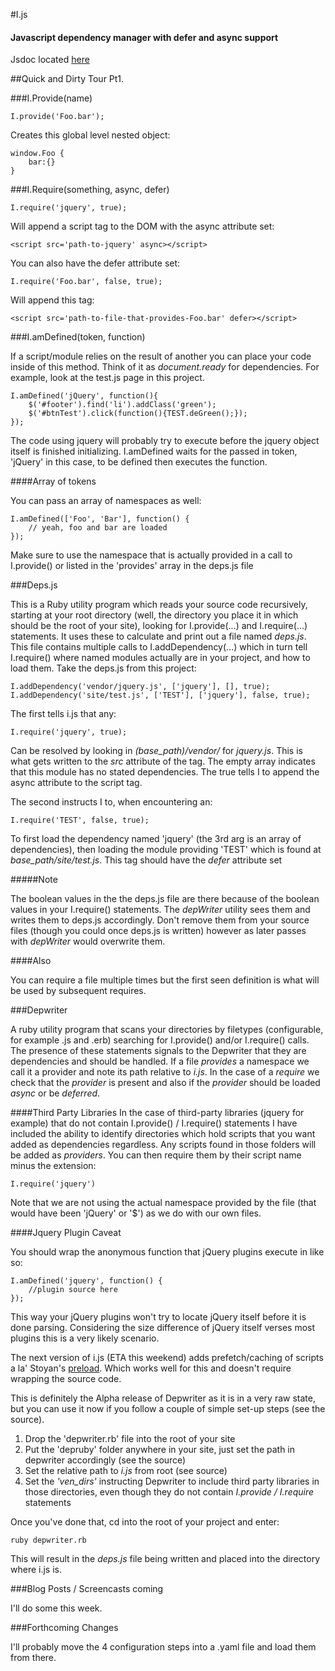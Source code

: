 #I.js
#### Javascript dependency manager with defer and async support 

Jsdoc located [here](http://idoc.robrobbins.info)

##Quick and Dirty Tour Pt1.

###I.Provide(name)

    I.provide('Foo.bar');

Creates this global level nested object:

    window.Foo {
        bar:{}    
    }

###I.Require(something, async, defer)

    I.require('jquery', true);

Will append a script tag to the DOM with the async attribute set:

    <script src='path-to-jquery' async></script>

You can also have the defer attribute set:

    I.require('Foo.bar', false, true);

Will append this tag:

    <script src='path-to-file-that-provides-Foo.bar' defer></script>

###I.amDefined(token, function)

If a script/module relies on the result of another you can place your code
inside of this method. Think of it as *document.ready* for dependencies. For
example, look at the test.js page in this project.

    I.amDefined('jQuery', function(){
        $('#footer').find('li').addClass('green');
        $('#btnTest').click(function(){TEST.deGreen();});
    });

The code using jquery will probably try to execute before the jquery
object itself is finished initializing. I.amDefined waits for the passed in token, 
'jQuery' in this case, to be defined then executes the function.

####Array of tokens

You can pass an array of namespaces as well:

    I.amDefined(['Foo', 'Bar'], function() {
        // yeah, foo and bar are loaded   
    });

Make sure to use the namespace that is actually provided in a call to
I.provide() or listed in the 'provides' array in the deps.js file

###Deps.js

This is a Ruby utility program which reads your source code
recursively, starting at your root directory (well, the directory you place it 
in which should be the root of your site), 
looking for I.provide(...) and I.require(...) statements. It uses these to
calculate and print out a file named *deps.js*. This file contains multiple
calls to I.addDependency(...) which in turn tell I.require() where named
modules actually are in your project, and how to load them. 
Take the deps.js from this project:

    I.addDependency('vendor/jquery.js', ['jquery'], [], true);
    I.addDependency('site/test.js', ['TEST'], ['jquery'], false, true);

The first tells i.js that any:

    I.require('jquery', true);

Can be resolved by looking in *(base_path)/vendor/* for *jquery.js*. This is
what gets written to the *src* attribute of the tag. The empty array indicates
that this module has no stated dependencies. The true tells I to append the 
async attribute to the script tag.

The second instructs I to, when encountering an:

    I.require('TEST', false, true);

To first load the dependency named 'jquery' (the 3rd arg is an array of dependencies), then loading
the module providing 'TEST' which is found at *base_path/site/test.js*. This
tag should have the *defer* attribute set

#####Note

The boolean values in the the deps.js file are there because of the boolean
values in your I.require() statements. The *depWriter* utility sees them and
writes them to deps.js accordingly. Don't remove them from your source files
(though you could once deps.js is written) however as later passes with *depWriter* 
would overwrite them.

####Also

You can require a file multiple times but the first seen definition is what
will be used by subsequent requires.

###Depwriter

A ruby utility program that scans your directories by filetypes (configurable, 
for example .js and .erb) searching for I.provide() and/or I.require() calls. The
presence of these statements signals to the Depwriter that they are dependencies 
and should be handled. If a file *provides* a namespace we call it a provider and 
note its path relative to *i.js*. In the case of a *require* we check that the 
*provider* is present and also if the *provider* should be loaded *async* or 
be *deferred*.

####Third Party Libraries
In the case of third-party libraries (jquery for example) that do not contain
I.provide() / I.require() statements I have included the ability to identify 
directories which hold scripts that you want added as dependencies regardless.
Any scripts found in those folders will be added as *providers*. You can then
require them by their script name minus the extension:

	I.require('jquery')
	
Note that we are not using the actual namespace provided by the file (that would 
have been 'jQuery' or '$') as we do with our own files.

####Jquery Plugin Caveat

You should wrap the anonymous function that jQuery plugins execute in like so:

	I.amDefined('jquery', function() {
		//plugin source here
	});

This way your jQuery plugins won't try to locate jQuery itself before it is done parsing. 
Considering the size difference of jQuery itself verses most plugins this is a very likely 
scenario.

The next version of i.js (ETA this weekend) adds prefetch/caching of scripts a la' 
Stoyan's [preload](http://www.phpied.com/preload-then-execute/). Which works well for
this and doesn't require wrapping the source code.

This is definitely the Alpha release of Depwriter as it is in a very raw state, but
you can use it now if you follow a couple of simple set-up steps (see the source).
    
1. Drop the 'depwriter.rb' file into the root of your site
2. Put the 'depruby' folder anywhere in your site, just set the path in 
depwriter accordingly (see the source)
3. Set the relative path to *i.js* from root (see source)
4. Set the *'ven_dirs'* instructing Depwriter to include third party 
libraries in those directories, even though they do not contain
*I.provide / I.require* statements

Once you've done that, cd into the root of your project and enter:
	
	ruby depwriter.rb
	
This will result in the *deps.js* file being written and placed into the 
directory where i.js is.

###Blog Posts / Screencasts coming

I'll do some this week.

###Forthcoming Changes

I'll probably move the 4 configuration steps into a .yaml file and load them from
there. 
	
	
